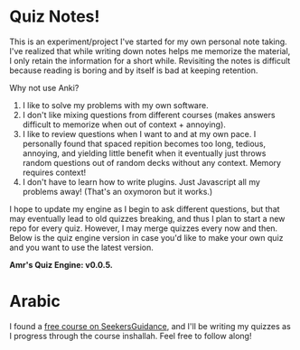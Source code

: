 # Quiz Notes!
This is an experiment/project I've started for my own personal note taking. I've realized that while writing down notes helps me memorize the material, I only retain the information for a short while. Revisiting the notes is difficult because reading is boring and by itself is bad at keeping retention.

Why not use Anki?
1. I like to solve my problems with my own software.
2. I don't like mixing questions from different courses (makes answers difficult to memorize when out of context + annoying).
3. I like to review questions when I want to and at my own pace. I personally found that spaced repition becomes too long, tedious, annoying, and yielding little benefit when it eventually just throws random questions out of random decks without any context. Memory requires context!
4. I don't have to learn how to write plugins. Just Javascript all my problems away! (That's an oxymoron but it works.)

I hope to update my engine as I begin to ask different questions, but that may eventually lead to old quizzes breaking, and thus I plan to start a new repo for every quiz. However, I may merge quizzes every now and then. Below is the quiz engine version in case you'd like to make your own quiz and you want to use the latest version.

**Amr's Quiz Engine: v0.0.5.**

# Arabic

I found a [free course on SeekersGuidance](https://academy.seekersguidance.org/enrol/index.php?id=126), and I'll be writing my quizzes as I progress through the course inshallah. Feel free to follow along!
